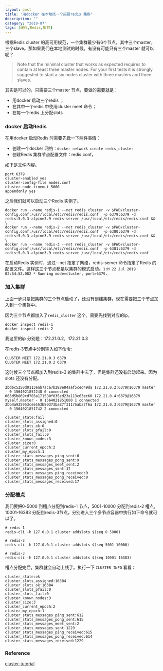 ```yaml
--- 
layout: post
title: "用docker 在本地搭一个简易redis 集群"
description: ""
category: "2019-07"
tags: [缓存,Redis,集群]
---
```


根据Redis cluster 的高可用规范，一个集群最少有6个节点，其中三个master，三个slave。那如果我们在本地测试的时候，有没有可能只有三个master 就可以呢？

> Note that the minimal cluster that works as expected requires to contain at least three master nodes. For your first tests it is strongly suggested to start a six nodes cluster with three masters and three slaves.

其实是可以的，只需要三个master 节点，要做的需要就是：

* 用docker 启动三个redis ；
* 在其中一个redis 中使用cluster meet 命令；
* 在每一个redis 上分配slots


### docker 启动Redis 

在用docker 启动Redis 时需要先做一下两件事情：

* 创建一个docker 网络：`docker network create redis_cluster`
* 创建Redis 集群节点配置文件：redis.conf，

如下是文件内容。

	port 6379
	cluster-enabled yes
	cluster-config-file nodes.conf
	cluster-node-timeout 5000
	appendonly yes

之后我们就可以启动三个Redis 实例了。

	docker run --name redis-1 --net redis_cluster -v $PWD/cluster-config.conf:/usr/local/etc/redis/redis.conf  -p 6379:6379 -d redis:5.0.3-alpine3.9 redis-server /usr/local/etc/redis/redis.conf && \
	docker run --name redis-2 --net redis_cluster -v $PWD/cluster-config.conf:/usr/local/etc/redis/redis.conf  -p 6380:6379 -d redis:5.0.3-alpine3.9 redis-server /usr/local/etc/redis/redis.conf && \
	docker run --name redis-3 --net redis_cluster -v $PWD/cluster-config.conf:/usr/local/etc/redis/redis.conf  -p 6381:6379 -d redis:5.0.3-alpine3.9 redis-server /usr/local/etc/redis/redis.conf

在启动Redis 实例时，通过--net 指定了网络，redis-server 命令指定了Redis 的配置文件。这样这三个节点都是以集群的模式启动。`1:M 22 Jul 2019 02:54:52.082 * Running mode=cluster, port=6379.`

### 加入集群

上面一步只是把集群的三个节点启动了，还没有创建集群，现在需要把三个节点加入到一个集群中。

因为三个节点都加入了`redis_cluster` 这个，需要先找到对应的ip。

	docker inspect redis-1
	docker inspect redis-2

我这里的ip 分别是：172.21.0.2，172.21.0.3

在redis-3节点中分别输入如下命令:

	CLUSTER MEET 172.21.0.3 6379
	CLUSTER MEET 172.21.0.2 6379

这时候三个节点都加入到redis-3 的集群中去了，但是集群还没有启动起来。因为slots 还没有分配。

	2bd6c5250d0113eab7aca7b288e84aaf5ced49da 172.21.0.2:6379@16379 master - 0 1564021852248 0 connected
	065d5b869cd765a171580f035ed23a113c63ec60 172.21.0.4:6379@16379 myself,master - 0 1564021851000 1 connected
	2bb4a925953cee563b80373ba87f31176aba7f6a 172.21.0.3:6379@16379 master - 0 1564021851742 2 connected

	cluster_state:fail
	cluster_slots_assigned:0
	cluster_slots_ok:0
	cluster_slots_pfail:0
	cluster_slots_fail:0
	cluster_known_nodes:3
	cluster_size:0
	cluster_current_epoch:2
	cluster_my_epoch:1
	cluster_stats_messages_ping_sent:6
	cluster_stats_messages_pong_sent:9
	cluster_stats_messages_meet_sent:2
	cluster_stats_messages_sent:17
	cluster_stats_messages_ping_received:9
	cluster_stats_messages_pong_received:8
	cluster_stats_messages_received:17


### 分配槽点

我们要把0-5000 到槽点分配到redis-1 节点，5001-10000 分配到redis-2 槽点，10001-16383 分配到redis-3节点。分别进入三个多节点容器中执行如下命令就可以了。

	# redis-1
	redis-cli -h 127.0.0.1 cluster addslots $(seq 0 5000)

	# redis-2
	redis-cli -h 127.0.0.1 cluster addslots $(seq 5001 10000)

	# redis-3 
	redis-cli -h 127.0.0.1 cluster addslots $(seq 10001 16383)


槽点分配完后，集群就会自动上线了。执行一下 `CLUSTER INFO` 看看：

	cluster_state:ok
	cluster_slots_assigned:16384
	cluster_slots_ok:16384
	cluster_slots_pfail:0
	cluster_slots_fail:0
	cluster_known_nodes:3
	cluster_size:3
	cluster_current_epoch:2
	cluster_my_epoch:1
	cluster_stats_messages_ping_sent:612
	cluster_stats_messages_pong_sent:615
	cluster_stats_messages_meet_sent:2
	cluster_stats_messages_sent:1229
	cluster_stats_messages_ping_received:615
	cluster_stats_messages_pong_received:614
	cluster_stats_messages_received:1229



### Reference

[cluster-tutorial](https://redis.io/topics/cluster-tutorial)
